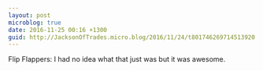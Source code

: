 ```yaml
---
layout: post
microblog: true
date: 2016-11-25 00:16 +1300
guid: http://JacksonOfTrades.micro.blog/2016/11/24/t801746269714513920.html
---
```

Flip Flappers: I had no idea what that just was but it was awesome.
